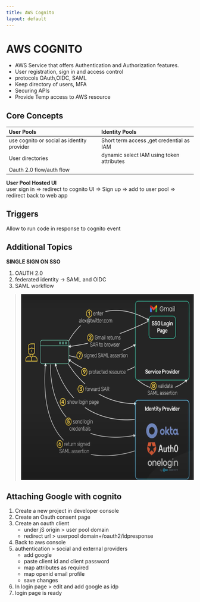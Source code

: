 ```yaml
---
title: AWS Cognito
layout: default
---
```

# AWS COGNITO
- AWS Service that offers Authentication and Authorization features.
- User registration, sign in and access control
- protocols OAuth,OIDC, SAML
- Keep directory of users, MFA
- Securing APIs
- Provide Temp access to AWS resource

## Core Concepts
| User Pools | Identity Pools |
| :---------- | :-------------- |
| use cognito or social as identity provider | Short term access ,get credential as IAM |
| User directories | dynamic select IAM using token attributes |
| Oauth 2.0 flow/auth flow|

**User Pool Hosted UI**<br>
user sign in => redirect to cognito UI => Sign up => add to user pool => redirect back to web app

##  Triggers
Allow to run code in response to cognito event

## Additional Topics
**SINGLE SIGN ON SSO**
1. OAUTH 2.0
2. federated identity -> SAML and OIDC
3. SAML workflow  
> <img src="./assests/Screenshot 2025-04-10 120451.png" width="500" height="500">

## Attaching Google with cognito
1. Create a new project in developer console
2. Create an Oauth consent page
3. Create an oauth client
    - under jS origin > user pool domain
    - redirect url > userpool domain+/oauth2/idpresponse
4. Back to aws console
5. authentication > social and external providers
    - add google 
    - paste client id and client password
    - map attributes as required
    - map openid email profile
    - save changes
6. In login page > edit and add google as idp
7. login page is ready
